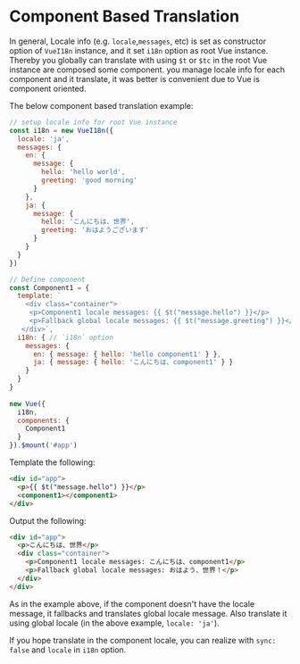 # Component Based Translation

In general, Locale info (e.g. `locale`,`messages`, etc) is set as constructor option of `VueI18n` instance, and it set  `i18n` option as root Vue instance. Thereby you globally can translate with using `$t` or `$tc` in the root Vue instance are composed some component. you manage  locale info for each component and it translate, it was better is convenient due to Vue is component oriented.

The below component based translation example:

```javascript
// setup locale info for root Vue instance
const i18n = new VueI18n({
  locale: 'ja',
  messages: {
    en: {
      message: {
        hello: 'hello world',
        greeting: 'good morning'
      }
    },
    ja: {
      message: {
        hello: 'こんにちは、世界',
        greeting: 'おはようございます'
      }
    }
  }
})

// Define component
const Component1 = {
  template: `
    <div class="container">
     <p>Component1 locale messages: {{ $t("message.hello") }}</p>
     <p>Fallback global locale messages: {{ $t("message.greeting") }}</p>
   </div>`,
  i18n: { // `i18n` option
    messages: {
      en: { message: { hello: 'hello component1' } },
      ja: { message: { hello: 'こんにちは、component1' } }
    }
  }
}
      
new Vue({
  i18n,
  components: {
    Component1
  }
}).$mount('#app')
```

Template the following:

```html
<div id="app">
  <p>{{ $t("message.hello") }}</p>
  <component1></component1>
</div>
```

Output the following:

```html
<div id="app">
  <p>こんにちは、世界</p>
  <div class="container">
    <p>Component1 locale messages: こんにちは、component1</p>
    <p>Fallback global locale messages: おはよう、世界！</p>
  </div>
</div>
```

As in the example above, if the component doesn't have the locale message, it  fallbacks and translates global locale message. Also translate it using global locale (in the above example, `locale: 'ja'`). 

If you hope translate in the component locale, you can realize with `sync: false` and `locale` in `i18n` option.
